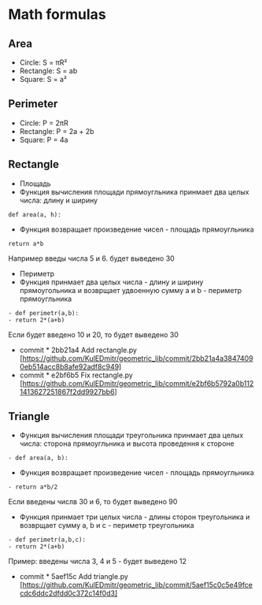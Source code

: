 # Math formulas
## Area
- Circle: S = πR²
- Rectangle: S = ab
- Square: S = a²

## Perimeter
- Circle: P = 2πR
- Rectangle: P = 2a + 2b
- Square: P = 4a

## Rectangle
- Площадь
- Функция вычисления площади прямоугльника принмает два целых числа: длину и ширину
```
def area(a, h):
```
- Функция возвращает произведение чисел - площадь прямоугльника
```
return a*b
```
Например введы числа 5 и 6. будет выведено 30
- Периметр
- Функция принмает два целых числа - длину и ширину прямоугольника и возврщает удвоенную сумму a и b - периметр прямоугльника 
```
- def perimetr(a,b):
- return 2*(a+b)
```
Еcли будет введено 10 и 20, то будет выведено 30
- commit  * 2bb21a4 Add rectangle.py [https://github.com/KulEDmitr/geometric_lib/commit/2bb21a4a38474090eb514acc8b8afe92adf8c949]
- commit * e2bf6b5 Fix rectangle.py [https://github.com/KulEDmitr/geometric_lib/commit/e2bf6b5792a0b1121413627251867f2dd9927bb6]
## Triangle

- Функция вычисления площади треугольника принмает два целых числа: сторона прямоугльника и высота проведення к стороне
```
- def area(a, b):
```
- Функция возвращает произведение чисел - площадь прямоугльника
```
- return a*b/2
```
Если введены числв 30 и 6, то будет выведено 90
- Функция принмает три целых числа - длины сторон треугольника и возврщает сумму a, b и c - периметр треугольника
```
- def perimetr(a,b,c):
- return 2*(a+b)
```
 Пример: введены числа 3, 4 и 5 - будет выведено 12 
- commit  * 5aef15c  Add triangle.py [https://github.com/KulEDmitr/geometric_lib/commit/5aef15c0c5e49fcecdc6ddc2dfdd0c372c14f0d3]
